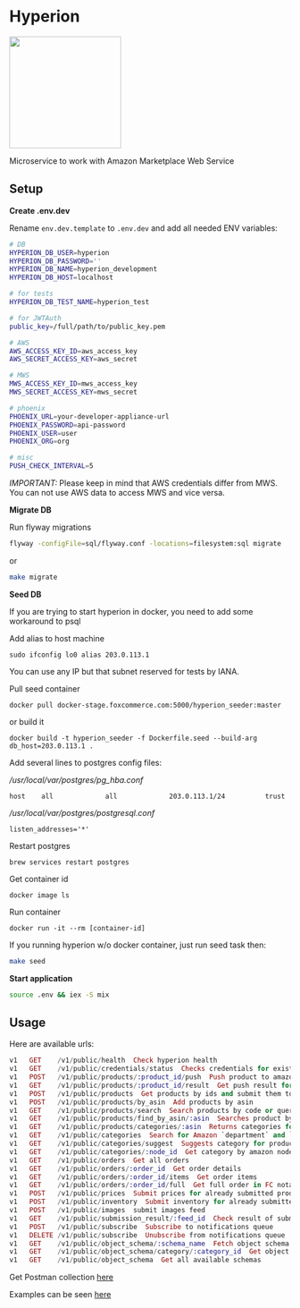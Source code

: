 # Hyperion

<img src="https://s-media-cache-ak0.pinimg.com/564x/89/85/6a/89856a96ee7c0ac941fcd76aeb369008.jpg" width="200"/>

Microservice to work with Amazon Marketplace Web Service

## Setup

**Create .env.dev**

Rename `env.dev.template` to `.env.dev` and add all needed ENV variables:

```bash
# DB
HYPERION_DB_USER=hyperion
HYPERION_DB_PASSWORD=''
HYPERION_DB_NAME=hyperion_development
HYPERION_DB_HOST=localhost

# for tests
HYPERION_DB_TEST_NAME=hyperion_test

# for JWTAuth
public_key=/full/path/to/public_key.pem

# AWS
AWS_ACCESS_KEY_ID=aws_access_key
AWS_SECRET_ACCESS_KEY=aws_secret

# MWS
MWS_ACCESS_KEY_ID=mws_access_key
MWS_SECRET_ACCESS_KEY=mws_secret

# phoenix
PHOENIX_URL=your-developer-appliance-url
PHOENIX_PASSWORD=api-password
PHOENIX_USER=user
PHOENIX_ORG=org

# misc
PUSH_CHECK_INTERVAL=5
```

_IMPORTANT:_ Please keep in mind that AWS credentials differ from MWS. You can not use AWS data to access MWS and vice versa.

**Migrate DB**

Run flyway migrations

```bash
flyway -configFile=sql/flyway.conf -locations=filesystem:sql migrate
```

or

```bash
make migrate
```

**Seed DB**

If you are trying to start hyperion in docker, you need to add some workaround to psql

Add alias to host machine

```
sudo ifconfig lo0 alias 203.0.113.1
```

You can use any IP but that subnet reserved for tests by IANA.


Pull seed container

```
docker pull docker-stage.foxcommerce.com:5000/hyperion_seeder:master
```

or build it

```
docker build -t hyperion_seeder -f Dockerfile.seed --build-arg db_host=203.0.113.1 .
```

Add several lines to postgres config files:

*/usr/local/var/postgres/pg_hba.conf*

```
host    all             all             203.0.113.1/24          trust
```

*/usr/local/var/postgres/postgresql.conf*

```
listen_addresses='*'
```

Restart postgres

```
brew services restart postgres
```

Get container id

```
docker image ls
```

Run container

```
docker run -it --rm [container-id]
```

If you running hyperion w/o docker container, just run seed task then:

```bash
make seed
```

**Start application**

```bash
source .env && iex -S mix
```


## Usage

Here are available urls:

```elixir
v1   GET    /v1/public/health  Check hyperion health
v1   GET    /v1/public/credentials/status  Checks credentials for existence
v1   POST   /v1/public/products/:product_id/push  Push product to amazon
v1   GET    /v1/public/products/:product_id/result  Get push result for a product
v1   POST   /v1/public/products  Get products by ids and submit them to the Amazon MWS
v1   POST   /v1/public/products/by_asin  Add products by asin
v1   GET    /v1/public/products/search  Search products by code or query
v1   GET    /v1/public/products/find_by_asin/:asin  Searches product by ASIN code
v1   GET    /v1/public/products/categories/:asin  Returns categories for given asin
v1   GET    /v1/public/categories  Search for Amazon `department` and `item-type' by `node_path'
v1   GET    /v1/public/categories/suggest  Suggests category for product by title
v1   GET    /v1/public/categories/:node_id  Get category by amazon node_id
v1   GET    /v1/public/orders  Get all orders
v1   GET    /v1/public/orders/:order_id  Get order details
v1   GET    /v1/public/orders/:order_id/items  Get order items
v1   GET    /v1/public/orders/:order_id/full  Get full order in FC notation
v1   POST   /v1/public/prices  Submit prices for already submitted products
v1   POST   /v1/public/inventory  Submit inventory for already submitted products
v1   POST   /v1/public/images  submit images feed
v1   GET    /v1/public/submission_result/:feed_id  Check result of submitted feed
v1   POST   /v1/public/subscribe  Subscribe to notifications queue
v1   DELETE /v1/public/subscribe  Unubscribe from notifications queue
v1   GET    /v1/public/object_schema/:schema_name  Fetch object schema by name
v1   GET    /v1/public/object_schema/category/:category_id  Get object schema by amazon category id
v1   GET    /v1/public/object_schema  Get all available schemas
```

Get Postman collection [here](https://www.getpostman.com/collections/effaaa57089a01898f14)

Examples can be seen [here](https://github.com/FoxComm/highlander/wiki/Hyperion-Documentation)

